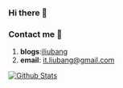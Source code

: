 ### Hi there 👋

<!--
**liubang/liubang** is a ✨ _special_ ✨ repository because its `README.md` (this file) appears on your GitHub profile.

Here are some ideas to get you started:

- 🔭 I’m currently working on ...
- 🌱 I’m currently learning ...
- 👯 I’m looking to collaborate on ...
- 🤔 I’m looking for help with ...
- 💬 Ask me about ...
- 📫 How to reach me: ...
- 😄 Pronouns: ...
- ⚡ Fun fact: ...
-->

### Contact me 📱

1. **blogs**:[iliubang](https://iliubang.cn)
2. **email**: it.liubang@gmail.com


[![Github Stats](https://github-readme-stats.vercel.app/api?username=liubang&show_icons=true)](https://github.com/liubang)
